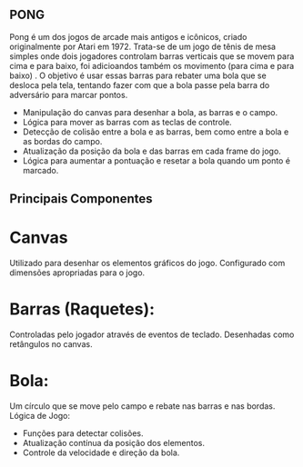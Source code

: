 
## PONG
Pong é um dos jogos de arcade mais antigos e icônicos, criado originalmente por Atari em 1972. Trata-se de um jogo de tênis de mesa simples onde dois jogadores controlam barras verticais que se movem para cima e para baixo, foi adicioandos também os movimento (para cima e para baixo) . O objetivo é usar essas barras para rebater uma bola que se desloca pela tela, tentando fazer com que a bola passe pela barra do adversário para marcar pontos.


- Manipulação do canvas para desenhar a bola, as barras e o campo.
- Lógica para mover as barras com as teclas de controle.
- Detecção de colisão entre a bola e as barras, bem como entre a bola e as bordas do campo.
- Atualização da posição da bola e das barras em cada frame do jogo.
- Lógica para aumentar a pontuação e resetar a bola quando um ponto é marcado.

## Principais Componentes

# Canvas
Utilizado para desenhar os elementos gráficos do jogo.
Configurado com dimensões apropriadas para o jogo.

# Barras (Raquetes):
Controladas pelo jogador através de eventos de teclado.
Desenhadas como retângulos no canvas.

# Bola:
Um círculo que se move pelo campo e rebate nas barras e nas bordas.
Lógica de Jogo:

- Funções para detectar colisões.
- Atualização contínua da posição dos elementos.
- Controle da velocidade e direção da bola.
